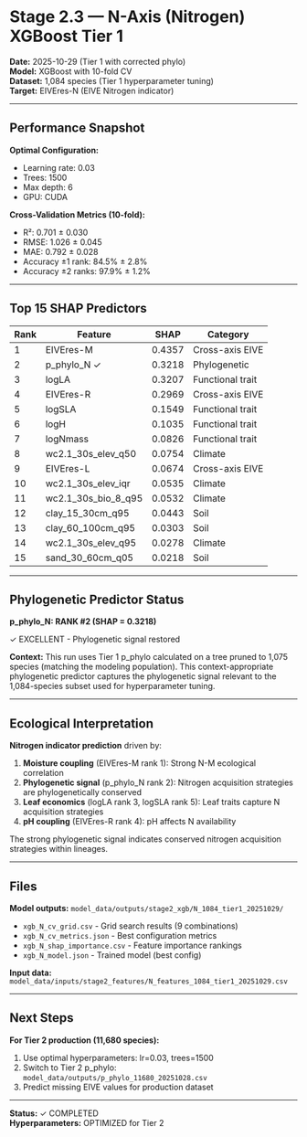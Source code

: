 # Stage 2.3 — N-Axis (Nitrogen) XGBoost Tier 1

**Date:** 2025-10-29 (Tier 1 with corrected phylo)  
**Model:** XGBoost with 10-fold CV  
**Dataset:** 1,084 species (Tier 1 hyperparameter tuning)  
**Target:** EIVEres-N (EIVE Nitrogen indicator)

---

## Performance Snapshot

**Optimal Configuration:**
- Learning rate: 0.03
- Trees: 1500
- Max depth: 6
- GPU: CUDA

**Cross-Validation Metrics (10-fold):**
- R²: 0.701 ± 0.030
- RMSE: 1.026 ± 0.045
- MAE: 0.792 ± 0.028
- Accuracy ±1 rank: 84.5% ± 2.8%
- Accuracy ±2 ranks: 97.9% ± 1.2%

---

## Top 15 SHAP Predictors

| Rank | Feature | SHAP | Category |
|------|---------|------|----------|
| 1 | EIVEres-M | 0.4357 | Cross-axis EIVE |
| 2 | p_phylo_N ✓ | 0.3218 | Phylogenetic |
| 3 | logLA | 0.3207 | Functional trait |
| 4 | EIVEres-R | 0.2969 | Cross-axis EIVE |
| 5 | logSLA | 0.1549 | Functional trait |
| 6 | logH | 0.1035 | Functional trait |
| 7 | logNmass | 0.0826 | Functional trait |
| 8 | wc2.1_30s_elev_q50 | 0.0754 | Climate |
| 9 | EIVEres-L | 0.0674 | Cross-axis EIVE |
| 10 | wc2.1_30s_elev_iqr | 0.0535 | Climate |
| 11 | wc2.1_30s_bio_8_q95 | 0.0532 | Climate |
| 12 | clay_15_30cm_q95 | 0.0443 | Soil |
| 13 | clay_60_100cm_q95 | 0.0303 | Soil |
| 14 | wc2.1_30s_elev_q95 | 0.0278 | Climate |
| 15 | sand_30_60cm_q05 | 0.0218 | Soil |

---

## Phylogenetic Predictor Status

**p_phylo_N: RANK #2 (SHAP = 0.3218)**

✓ EXCELLENT - Phylogenetic signal restored

**Context:** This run uses Tier 1 p_phylo calculated on a tree pruned to 1,075 species (matching the modeling population). This context-appropriate phylogenetic predictor captures the phylogenetic signal relevant to the 1,084-species subset used for hyperparameter tuning.

---

## Ecological Interpretation

**Nitrogen indicator prediction** driven by:
1. **Moisture coupling** (EIVEres-M rank 1): Strong N-M ecological correlation
2. **Phylogenetic signal** (p_phylo_N rank 2): Nitrogen acquisition strategies are phylogenetically conserved
3. **Leaf economics** (logLA rank 3, logSLA rank 5): Leaf traits capture N acquisition strategies
4. **pH coupling** (EIVEres-R rank 4): pH affects N availability

The strong phylogenetic signal indicates conserved nitrogen acquisition strategies within lineages.

---

## Files

**Model outputs:** `model_data/outputs/stage2_xgb/N_1084_tier1_20251029/`
- `xgb_N_cv_grid.csv` - Grid search results (9 combinations)
- `xgb_N_cv_metrics.json` - Best configuration metrics  
- `xgb_N_shap_importance.csv` - Feature importance rankings
- `xgb_N_model.json` - Trained model (best config)

**Input data:** `model_data/inputs/stage2_features/N_features_1084_tier1_20251029.csv`

---

## Next Steps

**For Tier 2 production (11,680 species):**
1. Use optimal hyperparameters: lr=0.03, trees=1500
2. Switch to Tier 2 p_phylo: `model_data/outputs/p_phylo_11680_20251028.csv`
3. Predict missing EIVE values for production dataset

---

**Status:** ✓ COMPLETED  
**Hyperparameters:** OPTIMIZED for Tier 2
